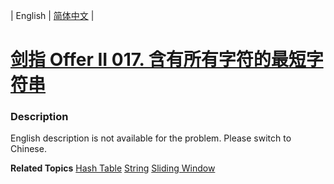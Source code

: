 | English | [简体中文](README.md) |

# [剑指 Offer II 017. 含有所有字符的最短字符串](https://leetcode-cn.com/problems/M1oyTv)
 ### Description
<p>English description is not available for the problem. Please switch to Chinese.</p>

**Related Topics**  [Hash Table](https://leetcode-cn.com/tag/hash-table) [String](https://leetcode-cn.com/tag/string) [Sliding Window](https://leetcode-cn.com/tag/sliding-window) 